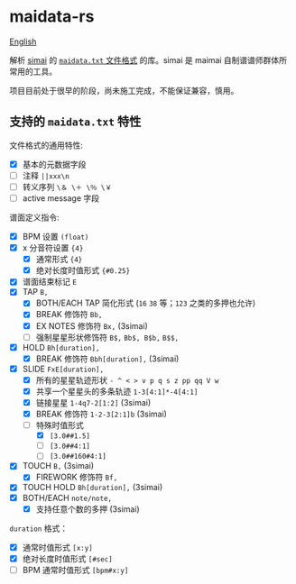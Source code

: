 # maidata-rs

[English](README.en.md)

解析 [simai] 的 [`maidata.txt` 文件格式][format] 的库。simai 是 maimai 自制谱谱师群体所常用的工具。

[simai]: https://w.atwiki.jp/simai/
[format]: https://w.atwiki.jp/simai/pages/25.html

项目目前处于很早的阶段，尚未施工完成，不能保证兼容，慎用。

## 支持的 `maidata.txt` 特性

文件格式的通用特性:

* [x] 基本的元数据字段
* [ ] 注释 `||xxx\n`
* [ ] 转义序列 `\＆ \＋ \％ \￥`
* [ ] active message 字段

谱面定义指令:

* [x] BPM 设置 `(float)`
* [x] x 分音符设置 `{4}`
    - [x] 通常形式 `{4}`
    - [x] 绝对长度时值形式 `{#0.25}`
* [x] 谱面结束标记 `E`
* [x] TAP `B,`
    - [x] BOTH/EACH TAP 简化形式 (`16` `38` 等；`123` 之类的多押也允许)
    - [x] BREAK 修饰符 `Bb,`
    - [x] EX NOTES 修饰符 `Bx,` (3simai)
    - [ ] 强制星星形状修饰符 `B$,` `Bb$, B$b,` `B$$,`
* [x] HOLD `Bh[duration],`
    - [x] BREAK 修饰符 `Bbh[duration],` (3simai)
* [x] SLIDE `FxE[duration],`
    - [x] 所有的星星轨迹形状 `- ^ < > v p q s z pp qq V w`
    - [x] 共享一个星星头的多条轨迹 `1-3[4:1]*-4[4:1]`
    - [x] 链接星星 `1-4q7-2[1:2]` (3simai)
    - [x] BREAK 修饰符 `1-2-3[2:1]b` (3simai)
    - [ ] 特殊时值形式
        - [x] `[3.0##1.5]`
        - [ ] `[3.0##4:1]`
        - [ ] `[3.0##160#4:1]`
* [x] TOUCH `B,` (3simai)
    - [x] FIREWORK 修饰符 `Bf,`
* [x] TOUCH HOLD `Bh[duration],` (3simai)
* [x] BOTH/EACH `note/note,`
    - [x] 支持任意个数的多押 (3simai)

`duration` 格式：

* [x] 通常时值形式 `[x:y]`
* [x] 绝对长度时值形式 `[#sec]`
* [ ] BPM 通常时值形式 `[bpm#x:y]`
